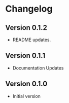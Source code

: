 # Changelog

## Version 0.1.2

 - README updates.

## Version 0.1.1

 - Documentation Updates

## Version 0.1.0

 - Initial version